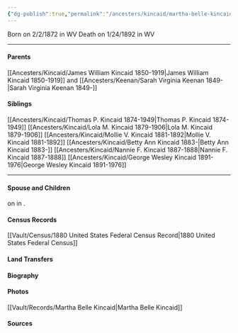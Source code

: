 ```yaml
---
{"dg-publish":true,"permalink":"/ancesters/kincaid/martha-belle-kincaid-1872-1892/","tags":["Martha-Belle-Kincaid"]}
---
```


Born on  2/2/1872 in WV
Death on 1/24/1892 in WV

---
#### Parents

[[Ancesters/Kincaid/James William Kincaid 1850-1919\|James William Kincaid 1850-1919]] and [[Ancesters/Keenan/Sarah Virginia Keenan 1849-\|Sarah Virginia Keenan 1849-]]

#### Siblings
[[Ancesters/Kincaid/Thomas P. Kincaid 1874-1949\|Thomas P. Kincaid 1874-1949]] 
[[Ancesters/Kincaid/Lola M. Kincaid 1879-1906\|Lola M. Kincaid 1879-1906]] 
[[Ancesters/Kincaid/Mollie V. Kincaid 1881-1892\|Mollie V. Kincaid 1881-1892]] 
[[Ancesters/Kincaid/Betty Ann Kincaid 1883-\|Betty Ann Kincaid 1883-]] 
[[Ancesters/Kincaid/Nannie F. Kincaid 1887-1888\|Nannie F. Kincaid 1887-1888]] 
[[Ancesters/Kincaid/George Wesley Kincaid 1891-1976\|George Wesley Kincaid 1891-1976]]

---
#### Spouse and Children
<!-- Link to spouse --> on <!-- link to date --> in <!-- link to place -->.
<!-- Link to child -->

#### Census Records
[[Vault/Census/1880 United States Federal Census Record\|1880 United States Federal Census]]

#### Land Transfers

#### Biography

#### Photos
[[Vault/Records/Martha Belle Kincaid\|Martha Belle Kincaid]]
#### Sources

